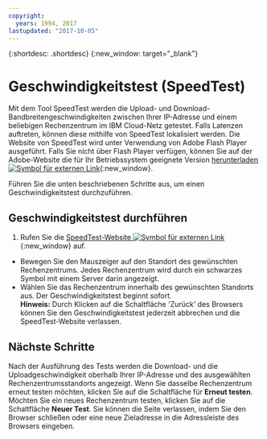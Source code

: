 ```yaml
---
copyright:
  years: 1994, 2017
lastupdated: "2017-10-05"
---
```


{:shortdesc: .shortdesc}
{:new_window: target="_blank"}

# Geschwindigkeitstest (SpeedTest)

Mit dem Tool SpeedTest werden die Upload- und Download-Bandbreitengeschwindigkeiten zwischen Ihrer IP-Adresse und einem beliebigen Rechenzentrum im IBM Cloud-Netz getestet. Falls Latenzen auftreten, können diese mithilfe von SpeedTest lokalisiert werden. Die Website von SpeedTest wird unter Verwendung von Adobe Flash Player ausgeführt. Falls Sie nicht über Flash Player verfügen, können Sie auf der Adobe-Website die für Ihr Betriebssystem geeignete Version [herunterladen ![Symbol für externen Link](../../icons/launch-glyph.svg "Symbol für externen Link")](http://www.adobe.com/support/flashplayer/downloads.html){:new_window}.

Führen Sie die unten beschriebenen Schritte aus, um einen Geschwindigkeitstest durchzuführen.

## Geschwindigkeitstest durchführen

1. Rufen Sie die [SpeedTest-Website ![Symbol für externen Link](../../icons/launch-glyph.svg "Symbol für externen Link")](http://speedtest.dal05.softlayer.com/speedtest/){:new_window} auf.
* Bewegen Sie den Mauszeiger auf den Standort des gewünschten Rechenzentrums. Jedes Rechenzentrum wird durch ein schwarzes Symbol mit einem Server darin angezeigt.
* Wählen Sie das Rechenzentrum innerhalb des gewünschten Standorts aus. Der Geschwindigkeitstest beginnt sofort.<br/>**Hinweis:** Durch Klicken auf die Schaltfläche 'Zurück' des Browsers können Sie den Geschwindigkeitstest jederzeit abbrechen und die SpeedTest-Website verlassen.

## Nächste Schritte

Nach der Ausführung des Tests werden die Download- und die Uploadgeschwindigkeit oberhalb Ihrer IP-Adresse und des ausgewählten Rechenzentrumsstandorts angezeigt. Wenn Sie dasselbe Rechenzentrum erneut testen möchten, klicken Sie auf die Schaltfläche für **Erneut testen**. Möchten Sie ein neues Rechenzentrum testen, klicken Sie auf die Schaltfläche **Neuer Test**. Sie können die Seite verlassen, indem Sie den Browser schließen oder eine neue Zieladresse in die Adressleiste des Browsers eingeben.
